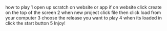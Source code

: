 how to play
1 open up scratch on website or app
if on website click create on the top of the screen
2 when new project click file then click load from your computer
3 choose the release you want to play
4 when its loaded in click the start button
5 Injoy!
